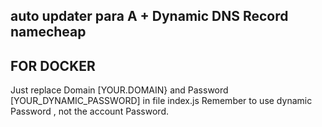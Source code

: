 ## auto updater para A + Dynamic DNS Record namecheap ###

## FOR DOCKER

Just replace Domain [YOUR.DOMAIN} and Password [YOUR_DYNAMIC_PASSWORD] in file index.js
Remember to use dynamic Password , not the account Password.
